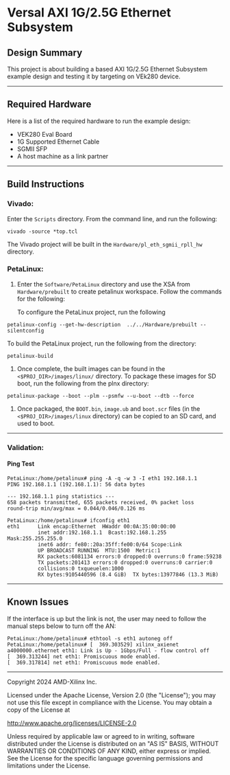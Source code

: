 # Versal AXI 1G/2.5G Ethernet Subsystem 

## **Design Summary**

This project is about building a based AXI 1G/2.5G Ethernet Subsystem example design and testing it by targeting on VEk280 device. 

---

## **Required Hardware**

Here is a list of the required hardware to run the example design:
- VEK280 Eval Board
- 1G Supported Ethernet Cable
- SGMII SFP
- A host machine as a link partner

---

## **Build Instructions**

### **Vivado:**

Enter the `Scripts` directory. From the command line, and run the following:

`vivado -source *top.tcl`

The Vivado project will be built in the `Hardware/pl_eth_sgmii_rpll_hw` directory.

### **PetaLinux**:

1. Enter the `Software/PetaLinux` directory and use the XSA from `Hardware/prebuilt` to create petalinux workspace. Follow the commands for the following:

   To configure the PetaLinux project, run the following 
  
  `petalinux-config --get-hw-description  ../../Hardware/prebuilt --silentconfig`
  
  To build the PetaLinux project, run the following from the directory:
  
  `petalinux-build`

1. Once complete, the built images can be found in the `<$PROJ_DIR>/images/linux/` directory. To package these images for SD boot, run the following from the plnx directory:

  `petalinux-package --boot --plm --psmfw --u-boot --dtb --force` 

1. Once packaged, the `BOOT.bin`, `image.ub` and `boot.scr` files (in the `<$PROJ_DIR>/images/linux` directory) can be copied to an SD card, and used to boot.


---
### **Validation**:
#### Ping Test
```
PetaLinux:/home/petalinux# ping -A -q -w 3 -I eth1 192.168.1.1 
PING 192.168.1.1 (192.168.1.1): 56 data bytes

--- 192.168.1.1 ping statistics ---
658 packets transmitted, 655 packets received, 0% packet loss
round-trip min/avg/max = 0.044/0.046/0.126 ms

PetaLinux:/home/petalinux# ifconfig eth1
eth1      Link encap:Ethernet  HWaddr 00:0A:35:00:00:00  
          inet addr:192.168.1.1  Bcast:192.168.1.255  Mask:255.255.255.0
          inet6 addr: fe80::20a:35ff:fe00:0/64 Scope:Link
          UP BROADCAST RUNNING  MTU:1500  Metric:1
          RX packets:6081134 errors:0 dropped:0 overruns:0 frame:59238
          TX packets:201413 errors:0 dropped:0 overruns:0 carrier:0
          collisions:0 txqueuelen:1000 
          RX bytes:9105440596 (8.4 GiB)  TX bytes:13977846 (13.3 MiB)
```

---
## **Known Issues**
If the interface is up but the link is not, the user may need to follow the manual steps below to turn off the AN:
```
PetaLinux:/home/petalinux# ethtool -s eth1 autoneg off
PetaLinux:/home/petalinux# [  369.303529] xilinx_axienet a4000000.ethernet eth1: Link is Up - 1Gbps/Full - flow control off
[  369.313244] net eth1: Promiscuous mode enabled.
[  369.317814] net eth1: Promiscuous mode enabled. 
```

---
Copyright 2024 AMD-Xilinx Inc.

Licensed under the Apache License, Version 2.0 (the "License");
you may not use this file except in compliance with the License.
You may obtain a copy of the License at

http://www.apache.org/licenses/LICENSE-2.0

Unless required by applicable law or agreed to in writing, software
distributed under the License is distributed on an "AS IS" BASIS,
WITHOUT WARRANTIES OR CONDITIONS OF ANY KIND, either express or implied.
See the License for the specific language governing permissions and
limitations under the License.
